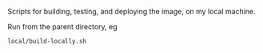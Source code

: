 Scripts for building, testing, and deploying the image, on my local machine.

Run from the parent directory, eg

```sh
local/build-locally.sh
```
